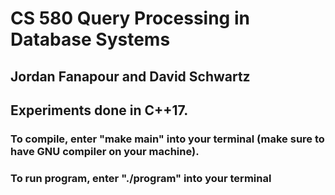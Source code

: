 # CS 580 Query Processing in Database Systems
## Jordan Fanapour and David Schwartz

## Experiments done in C++17.
### To compile, enter "make main" into your terminal (make sure to have GNU compiler on your machine).
### To run program, enter "./program" into your terminal
